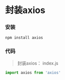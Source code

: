 # 封装axios

### 安装

`npm install axios`

### 代码

> 封装axios： index.js

```js
import axios from 'axios'
```